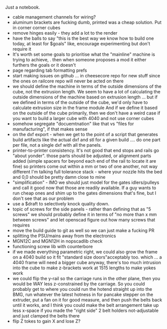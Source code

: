 Just a notebook.

* cable management channels for wiring?
* aluminum brackets are fucking dumb, printed was a cheap solution. Put in corner corner cubes
* remove hinges easily - they add a lot to the render
*  have the balls to say "this is the best way we know how to build one today, at least for $goals"
like, encourage experimenting but don't require it
* It's worth set some goals to prioritise what the "mainline" machine is trying to achieve, .  then when someone proposes a mod it either furthers the goals or it doesn't
* page regarding tab formatting prefs
*  start making issues on github ... in cheesecore repo for new stuff since the ones on railcore repo will never be acted on there
*  we should define the machine in terms of the outside dimensions of the cube, not the extrusion length.  We seem to have a lot of calculating the outside dimensions of the machine based on extrusion length ... but if we defined in terms of the outside of the cube, we'd only have to calculate extrusion size in the frame module
And if we define it based on the outside of the cube primarily, then we don't have a weird case if you want to build a larger cube with 4040 and not use corner cubes
* somehow segregate "docuemtnation" like that vs "files for manufacturing", if that makes sense
*  on the dxf export -  when we get to the point of a script that generates build artifacts like the actual dxf and stl for a given build .... do one part per file, not a single dxf with all the panels.
* printer-to-printer consistency.  It's not good that end stops and rails go "about yonder".  those parts should be adjusted, or alignment parts added (simple spacers for beyond each end of the rail to locate it are fine) so printers come out within a mm or two of one another, not way different
I'm talking full tolerance stack - where your nozzle hits the bed and 0,0 should be pretty damn close to mine
*  "simplification" - IMO we should just model for the gates idlers/pulleys and call it good now that those are readily available.  If a guy wants to run cheap ones and shim up to the gates dimensions that's fine, but I don't see that as our problem
* use a $draft to selectively knock quality down.
* topic of screws for the side panels - rather than defining that as "5 screws" we should probably define it in terms of "no more than x mm between screws" and let openscad figure out how many screws that requires
*  move the build guide to git as well so we can just make a fucking PR
*  splitting the PSU/mains away from the electronics
* MGN12C and MGN12H  in nopscadlib check
* functioning screw lib with counterbore
*  if we made everything parametric right, we could also grow the frame on a 4040 build so it fit "standard size doors"acceptably too.
which ... a 4040 frame will need a bigger cube anyway, there's too much intrusion into the cube to make z-brackets work at 1515 lengths to make yokes work
* we could flip the y-rail so the carriage runs in the other plane,  then you would be WAY less z-constrained by the carriage.  So you could probably get to where you could run the hotend straight up into the BMG, run whatever the latest hotness in for pancake stepper on the extruder, put a fan on it for good measure, and then push the belts back until it works, and I think you could make the belt arrangement take up less x-space if you made the "right side" 2 belt holders not-adjustable and just clamped the belts there
* flip Z tokes to gain X and lose Z?
